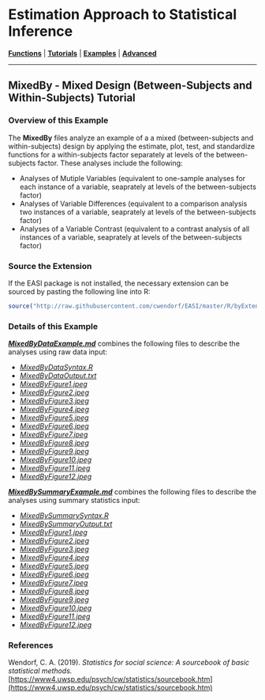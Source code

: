 # Estimation Approach to Statistical Inference

[**Functions**](../../Functions) | 
[**Tutorials**](../../Tutorials) | 
[**Examples**](../../Examples) | 
[**Advanced**](../../Advanced)

---

## MixedBy - Mixed Design (Between-Subjects and Within-Subjects) Tutorial

### Overview of this Example

The **MixedBy** files analyze an example of a a mixed (between-subjects and within-subjects) design by applying the estimate, plot, test, and standardize functions for a within-subjects factor separately at levels of the between-subjects factor. These analyses include the following:

- Analyses of Mutiple Variables (equivalent to one-sample analyses for each instance of a variable, seaprately at levels of the between-subjects factor)
- Analyses of Variable Differences (equivalent to a comparison analysis two instances of a variable, seaprately at levels of the between-subjects factor)
- Analyses of a Variable Contrast (equivalent to a contrast analysis of all instances of a variable, seaprately at levels of the between-subjects factor)

### Source the Extension

If the EASI package is not installed, the necessary extension can be sourced by pasting the following line into R:
```r
source("http://raw.githubusercontent.com/cwendorf/EASI/master/R/byExtension.R")
```

### Details of this Example
 
[_**MixedByDataExample.md**_](./MixedByDataExample.md) combines the following files to describe the analyses using raw data input:

- [_MixedByDataSyntax.R_](./MixedByDataSyntax.R)
- [_MixedByDataOutput.txt_](./MixedByDataOutput.txt)
- [_MixedByFigure1.jpeg_](./MixedByFigure1.jpeg)
- [_MixedByFigure2.jpeg_](./MixedByFigure2.jpeg)
- [_MixedByFigure3.jpeg_](./MixedByFigure3.jpeg)
- [_MixedByFigure4.jpeg_](./MixedByFigure4.jpeg)
- [_MixedByFigure5.jpeg_](./MixedByFigure5.jpeg)
- [_MixedByFigure6.jpeg_](./MixedByFigure6.jpeg)
- [_MixedByFigure7.jpeg_](./MixedByFigure7.jpeg)
- [_MixedByFigure8.jpeg_](./MixedByFigure8.jpeg)
- [_MixedByFigure9.jpeg_](./MixedByFigure9.jpeg)
- [_MixedByFigure10.jpeg_](./MixedByFigure10.jpeg)
- [_MixedByFigure11.jpeg_](./MixedByFigure11.jpeg)
- [_MixedByFigure12.jpeg_](./MixedByFigure12.jpeg)

[_**MixedBySummaryExample.md**_](./MixedBySummaryExample.md) combines the following files to describe the analyses using summary statistics input:

- [_MixedBySummarySyntax.R_](./MixedBySummarySyntax.R)
- [_MixedBySummaryOutput.txt_](./MixedBySummaryOutput.txt)
- [_MixedByFigure1.jpeg_](./MixedByFigure1.jpeg)
- [_MixedByFigure2.jpeg_](./MixedByFigure2.jpeg)
- [_MixedByFigure3.jpeg_](./MixedByFigure3.jpeg)
- [_MixedByFigure4.jpeg_](./MixedByFigure4.jpeg)
- [_MixedByFigure5.jpeg_](./MixedByFigure5.jpeg)
- [_MixedByFigure6.jpeg_](./MixedByFigure6.jpeg)
- [_MixedByFigure7.jpeg_](./MixedByFigure7.jpeg)
- [_MixedByFigure8.jpeg_](./MixedByFigure8.jpeg)
- [_MixedByFigure9.jpeg_](./MixedByFigure9.jpeg)
- [_MixedByFigure10.jpeg_](./MixedByFigure10.jpeg)
- [_MixedByFigure11.jpeg_](./MixedByFigure11.jpeg)
- [_MixedByFigure12.jpeg_](./MixedByFigure12.jpeg)

### References

Wendorf, C. A. (2019). _Statistics for social science: A sourcebook of basic statistical methods._ [https://www4.uwsp.edu/psych/cw/statistics/sourcebook.htm](https://www4.uwsp.edu/psych/cw/statistics/sourcebook.htm)
